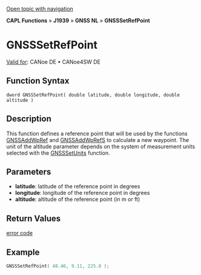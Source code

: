 [Open topic with navigation](../../../../../../CANoeDEFamily.htm#Topics/CAPLFunctions/J1939/GNSSNodeLayer/Functions/CAPLfunctionGNSSsetrefpoint.md)

**CAPL Functions** » **J1939** » **GNSS NL** » **GNSSSetRefPoint**

# GNSSSetRefPoint

[Valid for](../../../../Shared/FeatureAvailability.md): CANoe DE • CANoe4SW DE

## Function Syntax

```
dword GNSSSetRefPoint( double latitude, double longitude, double altitude )
```

## Description

This function defines a reference point that will be used by the functions [GNSSAddWpRef](CAPLfunctionGNSSaddwpref.md) and [GNSSAddWpRefS](CAPLfunctionGNSSaddwprels.md) to calculate a new waypoint. The unit of the altitude parameter depends on the system of measurement units selected with the [GNSSSetUnits](CAPLfunctionGNSSsetunits.md) function.

## Parameters

- **latitude**: latitude of the reference point in degrees
- **longitude**: longitude of the reference point in degrees
- **altitude**: altitude of the reference point (in m or ft)

## Return Values

[error code](../CAPLfunctionsGNSSNLErrorCodesGetLastError.md)

## Example

```c
GNSSSetRefPoint( 48.46, 9.11, 225.0 );
```
